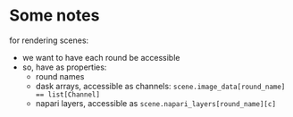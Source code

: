 # Some notes

for rendering scenes:
- we want to have each round be accessible
- so, have as properties:
  - round names
  - dask arrays, accessible as channels: `scene.image_data[round_name] == list[Channel]`
  - napari layers, accessible as `scene.napari_layers[round_name][c]`
